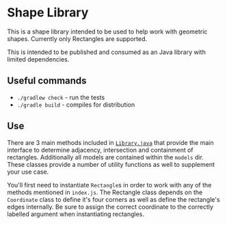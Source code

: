 # Shape Library
This is a shape library intended to be used to help work with geometric shapes. Currently only Rectangles are supported.

This is intended to be published and consumed as an Java library with limited dependencies.

## Useful commands
- `./gradlew check` - run the tests
- `./gradle build` - compiles for distribution

## Use
There are 3 main methods included in [`Library.java`](./src/main/java/interview/rectangle/Library.java) that provide the
main interface to determine adjacency, intersection and containment of rectangles. Additionally all models are contained 
within the `models` dir. These classes provide a number of utility functions as well to supplement your use case.

You'll first need to instantiate `Rectangle`s in order to work with any of the methods mentioned in `index.js`. The 
Rectangle class depends on the `Coordinate` class to define it's four corners as well as define the rectangle's edges
internally. Be sure to assign the correct coordinate to the correctly labelled argument when instantiating rectangles.